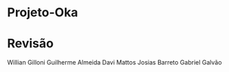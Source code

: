 # Projeto-Oka


# Revisão

Willian Gilloni
Guilherme Almeida
Davi Mattos
Josias Barreto
Gabriel Galvão